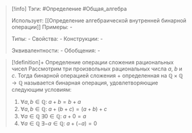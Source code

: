 > [!info]
> Тэги: #Определение #Общая_алгебра 
> 
> Использует: [[Определение aлгебраической внутренней бинарной операции]]
> Примеры: *-*
> 
> Типы: *-*
> Свойства: *-*
> Конструкции: *-*
> 
> Эквивалентности: *-*
> Обобщения: *-*

> [!definition]+ Определение операции сложения рациональных чисел
> Рассмотрим три произвольных рациональных числа $a$, $b$ и $c$. Тогда бинарной операцией сложения $+$ определенная на $\mathbb{Q \times Q \rightarrow Q}$ называется бинарная операция, удовлетворяющие следующим условиям:
> 1. $\forall a, b \in \mathbb Q: \; a + b = b + a$
> 2. $\forall a, b \in \mathbb Q: \; a + (b + c) = (a + b) + c$
> 3. $\forall a \in \mathbb Q \; \exists 0 \in \mathbb Q: \; a + 0 = a$
> 4. $\forall a \in \mathbb Q \; \exists -a \in \mathbb Q: \; a + (-a) = 0$